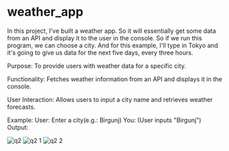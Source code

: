 # weather_app

In this project, I've built a weather app.
So it will essentially get some data from an API and display it to the user in the
console.
So if we run this program, we can choose a city.
And for this example, I'll type in Tokyo and it's going to give us data for the next five days, every
three hours.

Purpose:
To provide users with weather data for a specific city.

Functionality:
Fetches weather information from an API and displays it in the console.

User Interaction: 
Allows users to input a city name and retrieves weather forecasts.

Example:
User: Enter a city(e.g.: Birgunj)
You: (User inputs "Birgunj")
Output:

![q2](https://github.com/user-attachments/assets/91e3cb3d-a895-409e-b299-59a70d96a8fa)
![q2 1](https://github.com/user-attachments/assets/c487528e-d281-4bc6-aaf2-78c76fe62b04)
![q2 2](https://github.com/user-attachments/assets/dff28610-e2ad-4ef9-8ee2-a8c3df761116)


